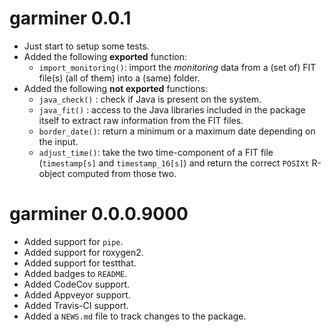# garminer 0.0.1

* Just start to setup some tests.
* Added the following **exported** function:
  - `import_monitoring()`: import the *monitoring* data from a (set of) FIT
    file(s) (all of them) into a (same) folder.
* Added the following **not exported** functions:
  - `java_check()` : check if Java is present on the system.
  - `java_fit()`   : access to the Java libraries included in the package itself
    to extract raw information from the FIT files.
  - `border_date()`: return a minimum or a maximum date depending on the input.
  - `adjust_time()`: take the two time-component of a FIT file (`timestamp[s]`
    and `timestamp_16[s]`) and return the correct `POSIXt` R-object computed
    from those two.

# garminer 0.0.0.9000

* Added support for `pipe`.
* Added support for roxygen2. 
* Added support for testthat.
* Added badges to `README`.
* Added CodeCov support.
* Added Appveyor support.
* Added Travis-CI support.
* Added a `NEWS.md` file to track changes to the package.
